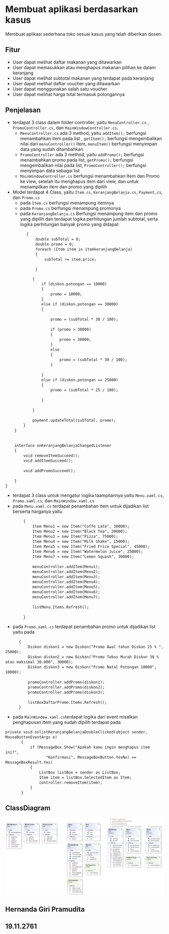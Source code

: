 ﻿# Membuat aplikasi berdasarkan kasus
Membuat aplikasi sederhana toko sesuai kasus yang telah diberikan dosen.

## Fitur
- User dapat melihat daftar makanan yang ditawarkan
- User dapat memasukkan atau menghapus makanan pilihan ke dalam keranjang
- User dapat melihat subtotal makanan yang terdapat pada keranjang
- User dapat melihat daftar voucher yang ditawarkan
- User dapat menggunakan salah satu voucher
- User dapat melihat harga total termasuk potongannya
## Penjelasan
- terdapat 3 class dalam folder controller, yaitu `MenuController.cs` , `PromoController.cs`, dan `MainWindowController.cs`.
	- `MenuController.cs` ada 3 method, yaitu `addItem();` berfungsi menambahkan item pada list , `getItem();` berfungsi mengembalikan nilai dari `menuController()` item, `menuItem()` berfungsi menyimpan data yang sudah ditambahkan.
  	- `PromoController`  ada 3 method, yaitu `addPromo();` berfungsi menambahkan promo pada list, `getPromo();` berfungsi mengembalikan nilai pada list, `PromoController();` berfungsi menyimpan data sebagai list 
  	- `MainWindowController.cs` berfungsi menambahkan Item dan Promo ke view, setelah itu menghapus item dari view, dan untuk menampilkan item dan promo yang dipilih
- Model terdapat 4 Class, yaitu `Item.cs`, `KeranjangBelanja.cs`, `Payment,cs`, dan `Promo.cs`
  - pada `Item.cs` berfungsi menampung itemnya
  - pada `Promo.cs` berfungsi menampung promonya
  - pada `KeranjangBelanja.cs` Berfungsi menampung item dan promo yang dipilih dan terdapat logika perhitungan jumlah subtotal, serta logika perhitungan banyak promo yang didapat
  ``` private void calculateSubTotal()
        {
            double subTotal = 0;
            double promo = 0;
            foreach (Item item in itemkeranjangBelanja)
            {
                subTotal += item.price;

            }
   ```

```  foreach (Diskon diskon in diskonDipakai)
            {
                if (diskon.potongan == 10000)
                {
                    promo = 10000;
                }
                else if (diskon.potongan == 30000)
                {

                    promo = (subTotal * 30 / 100);

                    if (promo > 30000)
                    {
                        promo = 30000;
                    }
                    else
                    {
                        promo = (subTotal * 30 / 100);
                    }

                }
                else if (diskon.potongan == 25000)
                {
                    promo = (subTotal * 25 / 100);

                }

            }
           
            payment.updateTotal(subTotal, promo);
        }
    }


    interface onKeranjangBelanjaChangedListener
    {
        void removeItemSucceed();
        void addItemSucceed();

        void addPromoSucceed();
        
    }
}
```

- terdapat 3 class untuk mengatur logika taampilannya yaitu `Menu.xaml.cs`, `Promo.xaml.cs`, dan `MainWindow.xaml.cs` 
 - pada `Menu.xaml.cs` terdapat penambahan item untuk dijadikan list berserta harganya yaitu 
``` private void generateContentMenu()
        {
            Item Menu1 = new Item("Coffe Late", 30000);
            Item Menu2 = new Item("Black Tea", 20000);
            Item Menu3 = new Item("Pizza", 75000);
            Item Menu4 = new Item("Milk Shake", 15000);
            Item Menu5 = new Item("Fried Frice Special", 45000);
            Item Menu6 = new Item("Watermelon Juice", 25000);
            Item Menu7 = new Item("Lemon Squash", 30000);

            menuController.addItem(Menu1);
            menuController.addItem(Menu2);
            menuController.addItem(Menu3);
            menuController.addItem(Menu4);
            menuController.addItem(Menu5);
            menuController.addItem(Menu6);
            menuController.addItem(Menu7);

            listMenu.Items.Refresh();

        }
```
  - pada `Promo.xaml.cs` terdapat penambahan promo untuk dijadikan list yaitu pada
  
  ```   private void generateContentPromo()
        {
            Diskon diskon1 = new Diskon("Promo Awal tahun Diskon 25 % ", 25000);
            Diskon diskon2 = new Diskon("Promo Tebus Murah Diskon 30 % atau maksimal 30.000", 30000);
            Diskon diskon3 = new Diskon("Promo Natal Potongan 10000", 10000);

            promoController.addPromo(diskon1);
            promoController.addPromo(diskon2);
            promoController.addPromo(diskon3);

            listBoxDaftarPromo.Items.Refresh();
        }
  ```
 - pada `MainWindow.xaml.cs`terdapat logika dari event misalkan penghapusan item yang sudah dipilih terdapat pada
 ```
 private void onlistKeranjangBelanjaDoubleClicked(object sender, MouseButtonEventArgs e)
        {
            if (MessageBox.Show("Apakah kamu ingin menghapus item ini?",
                   "Konfirmasi", MessageBoxButton.YesNo) == MessageBoxResult.Yes)
            {
                ListBox listBox = sender as ListBox;
                Item item = listBox.SelectedItem as Item;
                controller.removeItem(item);
            }
        }
 ```

## ClassDiagram
![Class Diagram](https://github.com/Hernanda2829/TokoGue/blob/master/ClassDiagram1.png)


## Hernanda Giri Pramudita
## 19.11.2761